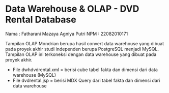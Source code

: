 # Data Warehouse & OLAP - DVD Rental Database

Nama : Fatharani Mazaya Agniya Putri
NPM  : 22082010171

Tampilan OLAP Mondrian berupa hasil convert data warehouse yang dibuat pada proyek akhir studi independen berupa PostgreSQL menjadi MySQL. 
Tampilan OLAP ini terkoneksi dengan data warehouse yang dibuat pada proyek akhir.
- File dwhdvdrental.xml = berisi cube tabel fakta dan dimensi dari data warehouse (MySQL) 
- File dvdrental.jsp = berisi MDX Query dari tabel fakta dan dimensi dari data warehouse
